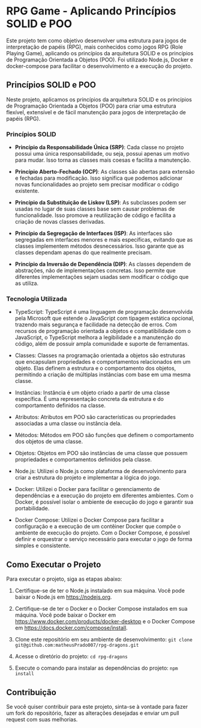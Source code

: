 # RPG Game - Aplicando Princípios SOLID e POO

Este projeto tem como objetivo desenvolver uma estrutura para jogos de interpretação de papéis (RPG), mais conhecidos como jogos RPG (Role Playing Game), aplicando os princípios da arquitetura SOLID e os princípios de Programação Orientada a Objetos (POO). Foi utilizado Node.js, Docker e docker-compose para facilitar o desenvolvimento e a execução do projeto.

## Princípios SOLID e POO

Neste projeto, aplicamos os princípios da arquitetura SOLID e os princípios de Programação Orientada a Objetos (POO) para criar uma estrutura flexível, extensível e de fácil manutenção para jogos de interpretação de papéis (RPG).

### Princípios SOLID

- **Princípio da Responsabilidade Única (SRP)**: Cada classe no projeto possui uma única responsabilidade, ou seja, possui apenas um motivo para mudar. Isso torna as classes mais coesas e facilita a manutenção.

- **Princípio Aberto-Fechado (OCP)**: As classes são abertas para extensão e fechadas para modificação. Isso significa que podemos adicionar novas funcionalidades ao projeto sem precisar modificar o código existente.

- **Princípio da Substituição de Liskov (LSP)**: As subclasses podem ser usadas no lugar de suas classes base sem causar problemas de funcionalidade. Isso promove a reutilização de código e facilita a criação de novas classes derivadas.

- **Princípio da Segregação de Interfaces (ISP)**: As interfaces são segregadas em interfaces menores e mais específicas, evitando que as classes implementem métodos desnecessários. Isso garante que as classes dependam apenas do que realmente precisam.

- **Princípio da Inversão de Dependência (DIP)**: As classes dependem de abstrações, não de implementações concretas. Isso permite que diferentes implementações sejam usadas sem modificar o código que as utiliza.

### Tecnologia Utilizada
- TypeScript: TypeScript é uma linguagem de programação desenvolvida pela Microsoft que estende o JavaScript com tipagem estática opcional, trazendo mais segurança e facilidade na detecção de erros. Com recursos de programação orientada a objetos e compatibilidade com o JavaScript, o TypeScript melhora a legibilidade e a manutenção do código, além de possuir ampla comunidade e suporte de ferramentas.
- Classes: Classes na programação orientada a objetos são estruturas que encapsulam propriedades e comportamentos relacionados em um objeto. Elas definem a estrutura e o comportamento dos objetos, permitindo a criação de múltiplas instâncias com base em uma mesma classe.
- Instâncias: Instância é um objeto criado a partir de uma classe específica. É uma representação concreta da estrutura e do comportamento definidos na classe.
- Atributos: Atributos em POO são características ou propriedades associadas a uma classe ou instância dela.
- Métodos: Métodos em POO são funções que definem o comportamento dos objetos de uma classe.
- Objetos: Objetos em POO são instâncias de uma classe que possuem propriedades e comportamentos definidos pela classe.

- Node.js: Utilizei o Node.js como plataforma de desenvolvimento para criar a estrutura do projeto e implementar a lógica do jogo.

- Docker: Utilizei o Docker para facilitar o gerenciamento de dependências e a execução do projeto em diferentes ambientes. Com o Docker, é possível isolar o ambiente de execução do jogo e garantir sua portabilidade.

- Docker Compose: Utilizei o Docker Compose para facilitar a configuração e a execução de um contêiner Docker que compõe o ambiente de execução do projeto. Com o Docker Compose, é possível definir e orquestrar o serviço necessário para executar o jogo de forma simples e consistente.


## Como Executar o Projeto

Para executar o projeto, siga as etapas abaixo:

1. Certifique-se de ter o Node.js instalado em sua máquina. Você pode baixar o Node.js em https://nodejs.org.

2. Certifique-se de ter o Docker e o Docker Compose instalados em sua máquina. Você pode baixar o Docker em https://www.docker.com/products/docker-desktop e o Docker Compose em https://docs.docker.com/compose/install.

3. Clone este repositório em seu ambiente de desenvolvimento:
``` git clone git@github.com:matheusPrado007/rpg-dragons.git ```

4. Acesse o diretório do projeto:
```cd rpg-dragons ```

5. Execute o comando para instalar as dependências do projeto:
```npm install ```


## Contribuição

Se você quiser contribuir para este projeto, sinta-se à vontade para fazer um fork do repositório, fazer as alterações desejadas e enviar um pull request com suas melhorias.




